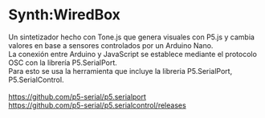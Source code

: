 # Synth:WiredBox
Un sintetizador hecho con Tone.js que genera visuales con P5.js y cambia valores en base a sensores controlados por un Arduino Nano.<br>
La conexión entre Arduino y JavaScript se establece mediante el protocolo OSC con la librería P5.SerialPort.<br>
Para esto se usa la herramienta que incluye la libreria P5.SerialPort, P5.SerialControl.<br>
<br>
https://github.com/p5-serial/p5.serialport<br>
https://github.com/p5-serial/p5.serialcontrol/releases
